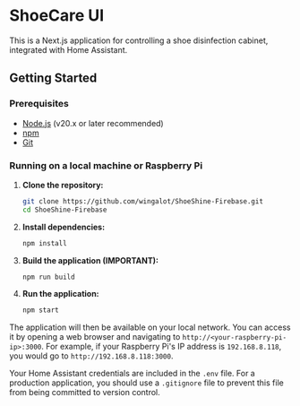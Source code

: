 # ShoeCare UI

This is a Next.js application for controlling a shoe disinfection cabinet, integrated with Home Assistant.

## Getting Started

### Prerequisites

- [Node.js](https://nodejs.org/) (v20.x or later recommended)
- [npm](https://www.npmjs.com/)
- [Git](https://git-scm.com/)

### Running on a local machine or Raspberry Pi

1.  **Clone the repository:**
    ```bash
    git clone https://github.com/wingalot/ShoeShine-Firebase.git
    cd ShoeShine-Firebase
    ```

2.  **Install dependencies:**
    ```bash
    npm install
    ```
    
3.  **Build the application (IMPORTANT):**
    ```bash
    npm run build
    ```

4.  **Run the application:**
    ```bash
    npm start
    ```

The application will then be available on your local network. You can access it by opening a web browser and navigating to `http://<your-raspberry-pi-ip>:3000`. For example, if your Raspberry Pi's IP address is `192.168.8.118`, you would go to `http://192.168.8.118:3000`.

Your Home Assistant credentials are included in the `.env` file. For a production application, you should use a `.gitignore` file to prevent this file from being committed to version control.

